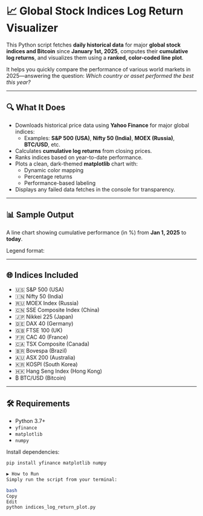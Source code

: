 # 📈 Global Stock Indices Log Return Visualizer

This Python script fetches **daily historical data** for major **global stock indices and Bitcoin** since **January 1st, 2025**, computes their **cumulative log returns**, and visualizes them using a **ranked, color-coded line plot**.

It helps you quickly compare the performance of various world markets in 2025—answering the question: _Which country or asset performed the best this year?_

---

## 🔍 What It Does

- Downloads historical price data using **Yahoo Finance** for major global indices:
  - Examples: **S&P 500 (USA)**, **Nifty 50 (India)**, **MOEX (Russia)**, **BTC/USD**, etc.
- Calculates **cumulative log returns** from closing prices.
- Ranks indices based on year-to-date performance.
- Plots a clean, dark-themed **matplotlib** chart with:
  - Dynamic color mapping
  - Percentage returns
  - Performance-based labeling
- Displays any failed data fetches in the console for transparency.

---

## 📊 Sample Output

A line chart showing cumulative performance (in %) from **Jan 1, 2025** to **today**.

Legend format:


---

## 🌐 Indices Included

- 🇺🇸 S&P 500 (USA)
- 🇮🇳 Nifty 50 (India)
- 🇷🇺 MOEX Index (Russia)
- 🇨🇳 SSE Composite Index (China)
- 🇯🇵 Nikkei 225 (Japan)
- 🇩🇪 DAX 40 (Germany)
- 🇬🇧 FTSE 100 (UK)
- 🇫🇷 CAC 40 (France)
- 🇨🇦 TSX Composite (Canada)
- 🇧🇷 Bovespa (Brazil)
- 🇦🇺 ASX 200 (Australia)
- 🇰🇷 KOSPI (South Korea)
- 🇭🇰 Hang Seng Index (Hong Kong)
- ₿ BTC/USD (Bitcoin)

---

## 🛠 Requirements

- Python 3.7+
- `yfinance`
- `matplotlib`
- `numpy`

Install dependencies:

```bash
pip install yfinance matplotlib numpy

▶️ How to Run
Simply run the script from your terminal:

bash
Copy
Edit
python indices_log_return_plot.py
